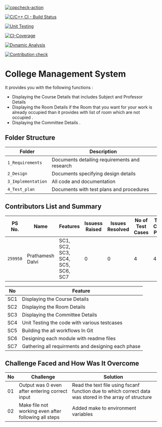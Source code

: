 

[![cppcheck-action](https://github.com/Prathamesh303/Mini_Project/actions/workflows/cppcheck.yml/badge.svg)](https://github.com/Prathamesh303/Mini_Project/actions/workflows/cppcheck.yml)


[![C/C++ CI - Build Status](https://github.com/Prathamesh303/Mini_Project/actions/workflows/cbuild.yml/badge.svg)](https://github.com/Prathamesh303/Mini_Project/actions/workflows/cbuild.yml)


[![Unit Testing](https://github.com/Prathamesh303/Mini_Project/actions/workflows/unitTesting.yml/badge.svg)](https://github.com/Prathamesh303/Mini_Project/actions/workflows/unitTesting.yml)


[![CI-Coverage](https://github.com/Prathamesh303/Mini_Project/actions/workflows/coverage.yml/badge.svg)](https://github.com/Prathamesh303/Mini_Project/actions/workflows/coverage.yml)


[![Dynamic Analysis](https://github.com/Prathamesh303/Mini_Project/actions/workflows/dynamic_code_quality.yml/badge.svg)](https://github.com/Prathamesh303/Mini_Project/actions/workflows/dynamic_code_quality.yml)

[![Contribution check](https://github.com/Prathamesh303/Mini_Project/actions/workflows/gitinspector.yml/badge.svg)](https://github.com/Prathamesh303/Mini_Project/actions/workflows/gitinspector.yml)

# College Management  System 

It provides you with the following  functions :

* Displaying  the Course Details that includes Subject and Professor  Details 
* Displaying the Room Details if the Room that you want for your work is already  occupied than it provides  with list of room which are not occupied .
* Displaying the Committee Details .


## Folder Structure
Folder             | Description
-------------------| -----------------------------------------
`1_Requirements`   | Documents detailing requirements and research
`2_Design`         | Documents specifying design details
`3_Implementation` | All code and documentation
`4_Test_plan`      | Documents with test plans and procedures
## Contributors List and Summary
PS No. |  Name   |    Features    | Issuess Raised |Issues Resolved|No of Test Cases|Test Case Pass
---------|-------------|----------------|----------------|---------------|-------------|--------------
`259958` | Prathamesh Dalvi  | SC1, SC2, SC3, SC4, SC5, SC6, SC7| 0   | 0  | 4   | 4   

| No |Feature  |
|--|--|
| SC1 |Displaying the Course  Details   |
| SC2 | Displaying the Room  Details |
| SC3 |Displaying the Committee Details  |
| SC4 |Unit Testing the code with various testcases |
| SC5 |Building the all workflows In Git |
| SC6 |Designing each module with readme files |
| SC7 |Gathering all requirments and designing each phase |
## Challenge Faced and How Was It Overcome
| No |Challenge  | Solution
|--|--|--|
| 01 | Output was 0 even after entering correct input  | Read the text file using fscanf function due to which correct data was stored in the array of structure |
| 02 | Make file not working even after following all steps  | Added make to environment variables  |
